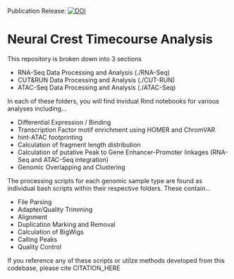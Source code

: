 Publication Release: [![DOI](https://zenodo.org/badge/DOI/10.5281/zenodo.7044924.svg)](https://doi.org/10.5281/zenodo.7044924)

# Neural Crest Timecourse Analysis
This repository is broken down into 3 sections
- RNA-Seq Data Processing and Analysis (./RNA-Seq)
- CUT&RUN Data Processing and Analysis (./CUT-RUN)
- ATAC-Seq Data Processing and Analysis (./ATAC-Seq)

In each of these folders, you will find invidual Rmd notebooks for various analyses including...
- Differential Expression / Binding
- Transcription Factor motif enrichment using HOMER and ChromVAR
- hint-ATAC footprinting
- Calculation of fragment length distribution
- Calculation of putative Peak to Gene Enhancer-Promoter linkages (RNA-Seq and ATAC-Seq integration)
- Genomic Overlapping and Clustering

The processing scripts for each genomic sample type are found as individual bash scripts within their respective folders. These contain...
- File Parsing
- Adapter/Quality Trimming
- Alignment
- Duplication Marking and Removal
- Calculation of BigWigs
- Calling Peaks
- Quality Control

If you reference any of these scripts or utilze methods developed from this codebase, please cite
CITATION_HERE
